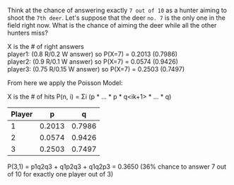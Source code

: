 Think at the chance of answering exactly `7 out of 10` as a hunter aiming to shoot the `7th deer`. Let's suppose that the deer `no. 7` is the only one in the field right now. What is the chance of aiming the deer while all the other hunters miss?

X is the # of right answers<br>
player1: (0.8 R/0.2 W answer)   so P(X=7) = 0.2013 (0.7986)<br>
player2: (0.9 R/0.1 W answer)   so P(X=7) = 0.0574 (0.9426)<br>
player3: (0.75 R/0.15 W answer) so P(X=7) = 0.2503 (0.7497)<br>

From here we apply the Poisson Model:

X is the # of hits
P(n, i) = Σi (p<i1> * ... * p<ik> * q<ik+1> * ... * q<in>)

| Player | p | q |
|--------|---|---|
| 1 | 0.2013 | 0.7986 |
| 2 | 0.0574 | 0.9426 |
| 3 | 0.2503 | 0.7497 |

P(3,1) = p1q2q3 + q1p2q3 + q1q2p3 = 0.3650 (36% chance to answer 7 out of 10 for exactly one player out of 3)
